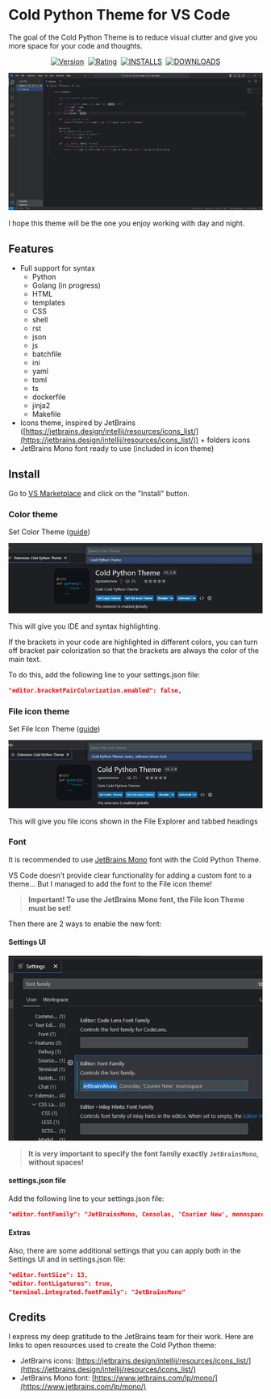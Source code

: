 # Cold Python Theme for VS Code

The goal of the Cold Python Theme is to reduce visual clutter and give you more space for your code and thoughts.

<p align="center">
    <a href="https://marketplace.visualstudio.com/items?itemName=nparamonov.cold-python-theme"><img src="https://img.shields.io/visual-studio-marketplace/v/nparamonov.cold-python-theme?style=for-the-badge&colorA=555555&colorB=007ec6&label=VERSION" alt="Version"></a>&nbsp;
    <a href="https://marketplace.visualstudio.com/items?itemName=nparamonov.cold-python-theme"><img src="https://img.shields.io/visual-studio-marketplace/r/nparamonov.cold-python-theme?style=for-the-badge&colorA=555555&colorB=007ec6&label=RATING" alt="Rating"></a>&nbsp;
    <a href="https://marketplace.visualstudio.com/items?itemName=nparamonov.cold-python-theme"><img src="https://img.shields.io/visual-studio-marketplace/i/nparamonov.cold-python-theme?style=for-the-badge&colorA=555555&colorB=007ec6&label=Installs" alt="INSTALLS"></a>&nbsp;
    <a href="https://marketplace.visualstudio.com/items?itemName=nparamonov.cold-python-theme"><img src="https://img.shields.io/visual-studio-marketplace/d/nparamonov.cold-python-theme?style=for-the-badge&colorA=555555&colorB=007ec6&label=Downloads" alt="DOWNLOADS"></a>
</p>

![example](https://raw.githubusercontent.com/nparamonov/vscode-cold-python-theme/main/img/example.png)

I hope this theme will be the one you enjoy working with day and night.

## Features

- Full support for syntax
  - Python
  - Golang (in progress)
  - HTML
  - templates
  - CSS
  - shell
  - rst
  - json
  - js
  - batchfile
  - ini
  - yaml
  - toml
  - ts
  - dockerfile
  - jinja2
  - Makefile
- Icons theme, inspired by JetBrains ([https://jetbrains.design/intellij/resources/icons_list/](https://jetbrains.design/intellij/resources/icons_list/)) + folders icons
- JetBrains Mono font ready to use (included in icon theme)

## Install

Go to [VS Marketplace](https://marketplace.visualstudio.com/items?itemName=nparamonov.cold-python-theme) and click on the "Install" button.

### Color theme

Set Color Theme ([guide](https://code.visualstudio.com/docs/getstarted/themes#_selecting-the-color-theme))

![Select the Color Theme](https://raw.githubusercontent.com/nparamonov/vscode-cold-python-theme/main/img/select_color_theme.jpg)

This will give you IDE and syntax highlighting.

If the brackets in your code are highlighted in different colors, you can turn off bracket pair colorization so that the brackets are always the color of the main text.

To do this, add the following line to your settings.json file:

```json
"editor.bracketPairColorization.enabled": false,
```

### File icon theme

Set File Icon Theme ([guide](https://code.visualstudio.com/docs/getstarted/themes#_selecting-the-file-icon-theme))

![Select the File Icon Theme](https://raw.githubusercontent.com/nparamonov/vscode-cold-python-theme/main/img/select_file_icon_theme.jpg)

This will give you file icons shown in the File Explorer and tabbed headings

### Font

It is recommended to use [JetBrains Mono](https://www.jetbrains.com/lp/mono/) font with the Cold Python Theme.

VS Code doesn't provide clear functionality for adding a custom font to a theme... But I managed to add the font to the File icon theme!

> **Important! To use the JetBrains Mono font, the File Icon Theme must be set!**

Then there are 2 ways to enable the new font:

#### Settings UI

![Change font in settings UI](https://raw.githubusercontent.com/nparamonov/vscode-cold-python-theme/main/img/change_font_settings_ui.jpg)

> **It is very important to specify the font family exactly `JetBrainsMono`, without spaces!**

#### settings.json file

Add the following line to your settings.json file:

```json
"editor.fontFamily": "JetBrainsMono, Consolas, 'Courier New', monospace",
```

#### Extras
Also, there are some additional settings that you can apply both in the Settings UI and in settings.json file:

```json
"editor.fontSize": 13,
"editor.fontLigatures": true,
"terminal.integrated.fontFamily": "JetBrainsMono"
```

## Credits

I express my deep gratitude to the JetBrains team for their work. Here are links to open resources used to create the Cold Python theme:

- JetBrains icons: [https://jetbrains.design/intellij/resources/icons_list/](https://jetbrains.design/intellij/resources/icons_list/)
- JetBrains Mono font: [https://www.jetbrains.com/lp/mono/](https://www.jetbrains.com/lp/mono/)
